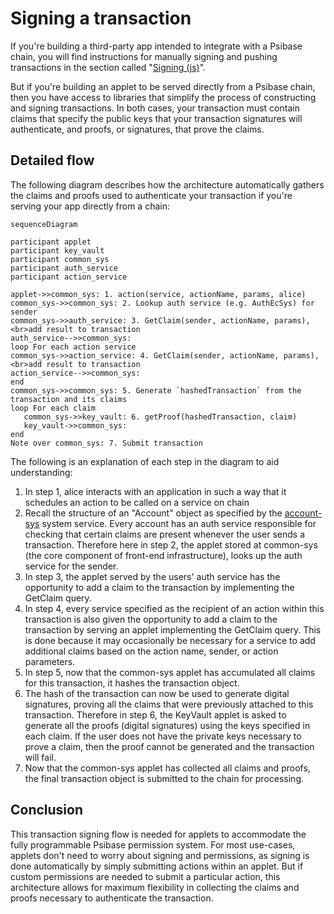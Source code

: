 # Signing a transaction

If you're building a third-party app intended to integrate with a Psibase chain, you will find instructions for manually signing and pushing transactions in the section called "[Signing (js)](../http.md#signing-js)".

But if you're building an applet to be served directly from a Psibase chain, then you have access to libraries that simplify the process of constructing and signing transactions. In both cases, your transaction must contain claims that specify the public keys that your transaction signatures will authenticate, and proofs, or signatures, that prove the claims.

## Detailed flow

The following diagram describes how the architecture automatically gathers the claims and proofs used to authenticate your transaction if you're serving your app directly from a chain:

```mermaid
sequenceDiagram

participant applet
participant key_vault
participant common_sys
participant auth_service
participant action_service

applet->>common_sys: 1. action(service, actionName, params, alice)
common_sys->>common_sys: 2. Lookup auth service (e.g. AuthEcSys) for sender
common_sys->>auth_service: 3. GetClaim(sender, actionName, params), <br>add result to transaction
auth_service-->>common_sys: 
loop For each action service
common_sys->>action_service: 4. GetClaim(sender, actionName, params), <br>add result to transaction
action_service-->>common_sys: 
end
common_sys->>common_sys: 5. Generate `hashedTransaction` from the transaction and its claims
loop For each claim
   common_sys->>key_vault: 6. getProof(hashedTransaction, claim)
   key_vault->>common_sys: 
end
Note over common_sys: 7. Submit transaction
```

The following is an explanation of each step in the diagram to aid understanding:

1. In step 1, alice interacts with an application in such a way that it schedules an action to be called on a service on chain
2. Recall the structure of an "Account" object as specified by the [account-sys](../default-apps/account-sys.md) system service. Every account has an auth service responsible for checking that certain claims are present whenever the user sends a transaction. Therefore here in step 2, the applet stored at common-sys (the core component of front-end infrastructure), looks up the auth service for the sender.
3. In step 3, the applet served by the users' auth service has the opportunity to add a claim to the transaction by implementing the GetClaim query. 
4. In step 4, every service specified as the recipient of an action within this transaction is also given the opportunity to add a claim to the transaction by serving an applet implementing the GetClaim query. This is done because it may occasionally be necessary for a service to add additional claims based on the action name, sender, or action parameters.
5. In step 5, now that the common-sys applet has accumulated all claims for this transaction, it hashes the transaction object.
6. The hash of the transaction can now be used to generate digital signatures, proving all the claims that were previously attached to this transaction. Therefore in step 6, the KeyVault applet is asked to generate all the proofs (digital signatures) using the keys specified in each claim. If the user does not have the private keys necessary to prove a claim, then the proof cannot be generated and the transaction will fail.
7. Now that the common-sys applet has collected all claims and proofs, the final transaction object is submitted to the chain for processing.

## Conclusion

This transaction signing flow is needed for applets to accommodate the fully programmable Psibase permission system. For most use-cases, applets don't need to worry about signing and permissions, as signing is done automatically by simply submitting actions within an applet. But if custom permissions are needed to submit a particular action, this architecture allows for maximum flexibility in collecting the claims and proofs necessary to authenticate the transaction.
